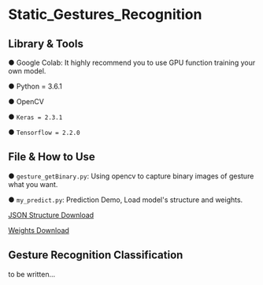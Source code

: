 # Static_Gestures_Recognition


## Library & Tools
● Google Colab: It highly recommend you to use GPU function training your own model.

● Python = 3.6.1

● OpenCV

● `Keras = 2.3.1`

● `Tensorflow = 2.2.0`



## File & How to Use
● `gesture_getBinary.py`: Using opencv to capture binary images of gesture what you want.

● `my_predict.py`: Prediction Demo, Load model's structure and weights.

[JSON Structure Download](https://drive.google.com/file/d/1zkwMxnMKtcChziVGG22R4vboEBRi2b1r/view?usp=sharing)

[Weights Download](https://drive.google.com/file/d/1MP-mdzV9R8b5lEizOlK3h58SwA-n1MsX/view?usp=sharing )



## Gesture Recognition Classification




to be written...
